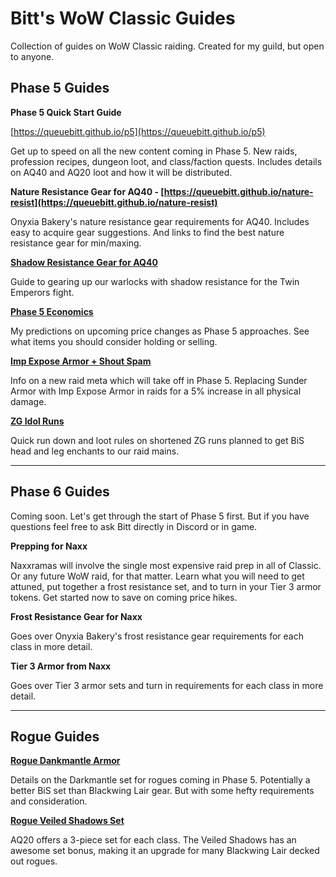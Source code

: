 
# Bitt's WoW Classic Guides

Collection of guides on WoW Classic raiding. Created for my guild, but open to anyone.

## Phase 5 Guides

**Phase 5 Quick Start Guide**

[https://queuebitt.github.io/p5](https://queuebitt.github.io/p5)

Get up to speed on all the new content coming in Phase 5. New raids, profession recipes, dungeon loot, and class/faction quests. Includes details on AQ40 and AQ20 loot and how it will be distributed.

**Nature Resistance Gear for AQ40 - [https://queuebitt.github.io/nature-resist](https://queuebitt.github.io/nature-resist)**

Onyxia Bakery's nature resistance gear requirements for AQ40. Includes easy to acquire gear suggestions. And links to find the best nature resistance gear for min/maxing.

**[Shadow Resistance Gear for AQ40](https://queuebitt.github.io/shadow-resist)**

Guide to gearing up our warlocks with shadow resistance for the Twin Emperors fight.

**[Phase 5 Economics](https://queuebitt.github.io/p5-economics)**

My predictions on upcoming price changes as Phase 5 approaches. See what items you should consider holding or selling.

**[Imp Expose Armor + Shout Spam](https://queuebitt.github.io/expose-armor)**

Info on a new raid meta which will take off in Phase 5. Replacing Sunder Armor with Imp Expose Armor in raids for a 5% increase in all physical damage.

**[ZG Idol Runs](https://queuebitt.github.io/zg-idol.md)**

Quick run down and loot rules on shortened ZG runs planned to get BiS head and leg enchants to our raid mains.

*****

## Phase 6 Guides

Coming soon. Let's get through the start of Phase 5 first. But if you have questions feel free to ask Bitt directly in Discord or in game.

**Prepping for Naxx**

Naxxramas will involve the single most expensive raid prep in all of Classic. Or any future WoW raid, for that matter. Learn what you will need to get attuned, put together a frost resistance set, and to turn in your Tier 3 armor tokens. Get started now to save on coming price hikes.

**Frost Resistance Gear for Naxx**

Goes over Onyxia Bakery's frost resistance gear requirements for each class in more detail.

**Tier 3 Armor from Naxx**

Goes over Tier 3 armor sets and turn in requirements for each class in more detail.

*****

## Rogue Guides

**[Rogue Dankmantle Armor](https://queuebitt.github.io/darkmantle)**

Details on the Darkmantle set for rogues coming in Phase 5. Potentially a better BiS set than Blackwing Lair gear. But with some hefty requirements and consideration.

**[Rogue Veiled Shadows Set](https://queuebitt.github.io/veiled-shadows)**

AQ20 offers a 3-piece set for each class. The Veiled Shadows has an awesome set bonus, making it an upgrade for many Blackwing Lair decked out rogues.
